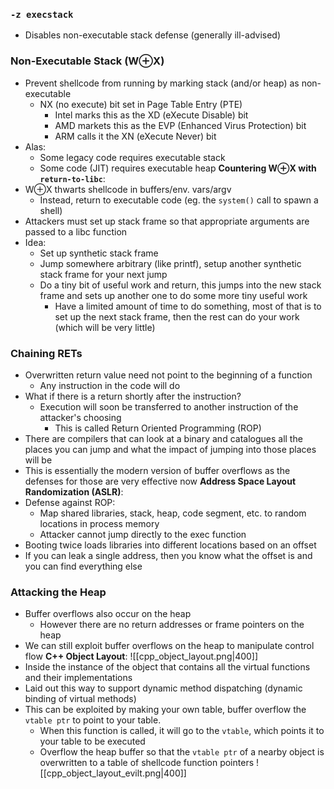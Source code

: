 ### `-z execstack`
 - Disables non-executable stack defense (generally ill-advised)

### Non-Executable Stack (W⊕X)
 - Prevent shellcode from running by marking stack (and/or heap) as non-executable
	 - NX (no execute) bit set in Page Table Entry (PTE)
		 - Intel marks this as the XD (eXecute Disable) bit
		 - AMD markets this as the EVP (Enhanced Virus Protection) bit
		 - ARM calls it the XN (eXecute Never) bit
 - Alas:
	 - Some legacy code requires executable stack
	 - Some code (JIT) requires executable heap
**Countering W⊕X with `return-to-libc`**:
 - W⊕X thwarts shellcode in buffers/env. vars/argv
	 - Instead, return to executable code (eg. the `system()` call to spawn a shell)
 - Attackers must set up stack frame so that appropriate arguments are passed to a libc function
 - Idea:
	 - Set up synthetic stack frame
	 - Jump somewhere arbitrary (like printf), setup another synthetic stack frame for your next jump
	 - Do a tiny bit of useful work and return, this jumps into the new stack frame and sets up another one to do some more tiny useful work
		 - Have a limited amount of time to do something, most of that is to set up the next stack frame, then the rest can do your work (which will be very little)

### Chaining RETs
 - Overwritten return value need not point to the beginning of a function
	 - Any instruction in the code will do
 - What if there is a return shortly after the instruction?
	 - Execution will soon be transferred to another instruction of the attacker's choosing
		 - This is called Return Oriented Programming (ROP)
 - There are compilers that can look at a binary and catalogues all the places you can jump and what the impact of jumping into those places will be
 - This is essentially the modern version of buffer overflows as the defenses for those are very effective now
**Address Space Layout Randomization (ASLR)**:
 - Defense against ROP:
	 - Map shared libraries, stack, heap, code segment, etc. to random locations in process memory
	 - Attacker cannot jump directly to the exec function
 - Booting twice loads libraries into different locations based on an offset
 - If you can leak a single address, then you know what the offset is and you can find everything else

### Attacking the Heap
 - Buffer overflows also occur on the heap
	 - However there are no return addresses or frame pointers on the heap
 - We can still exploit buffer overflows on the heap to manipulate control flow
**C++ Object Layout**:
![[cpp_object_layout.png|400]]
 - Inside the instance of the object that contains all the virtual functions and their implementations
 - Laid out this way to support dynamic method dispatching (dynamic binding of virtual methods)
 - This can be exploited by making your own table, buffer overflow the `vtable ptr` to point to your table.
	 - When this function is called, it will go to the `vtable`, which points it to your table to be executed
	 - Overflow the heap buffer so that the `vtable ptr` of a nearby object is overwritten to a table of shellcode function pointers
![[cpp_object_layout_evilt.png|400]]
